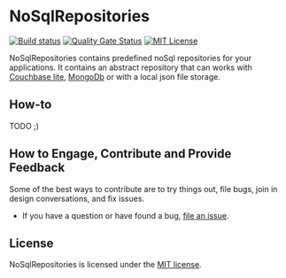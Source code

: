 
# NoSqlRepositories

[![Build status](https://dev.azure.com/mackmathieu/Github/_apis/build/status/NoSqlRepository)](https://dev.azure.com/mackmathieu/Github/_build/latest?definitionId=1)
[![Quality Gate Status](https://sonarcloud.io/api/project_badges/measure?project=github-nosqlrepository&metric=alert_status)](https://sonarcloud.io/dashboard?id=github-nosqlrepository)
[![MIT License](https://img.shields.io/badge/license-MIT-green.svg)](https://github.com/mathieumack/NoSqlRepositories/blob/master/LICENSE.TXT)

NoSqlRepositories contains predefined noSql repositories for your applications. It contains an abstract repository that can works with [Couchbase lite](https://docs.couchbase.com/couchbase-lite/2.1/index.html), [MongoDb](https://www.mongodb.com/) or with a local json file storage.

## How-to

TODO ;)

## How to Engage, Contribute and Provide Feedback

Some of the best ways to contribute are to try things out, file bugs, join in design conversations, and fix issues.

* If you have a question or have found a bug, [file an issue](https://github.com/mathieumack/NoSqlRepositories/issues/new).

## License

NoSqlRepositories is licensed under the [MIT license](LICENSE.TXT).

